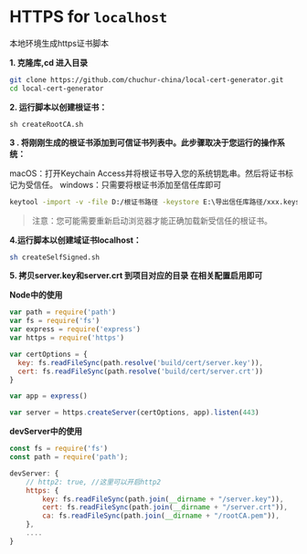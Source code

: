 # HTTPS for `localhost`
本地环境生成https证书脚本   

**1. 克隆库,cd 进入目录**
```sh
git clone https://github.com/chuchur-china/local-cert-generator.git
cd local-cert-generator
```
**2. 运行脚本以创建根证书：**   
```
sh createRootCA.sh
```
**3 . 将刚刚生成的根证书添加到可信证书列表中。此步骤取决于您运行的操作系统：**

macOS：打开Keychain Access并将根证书导入您的系统钥匙串。然后将证书标记为受信任。
windows：只需要将根证书添加至信任库即可
```sh
keytool -import -v -file D:/根证书路径 -keystore E:\导出信任库路径/xxx.keystore
```
>注意：您可能需要重新启动浏览器才能正确加载新受信任的根证书。

**4.运行脚本以创建域证书localhost：**

```sh
sh createSelfSigned.sh
```
**5. 拷贝server.key和server.crt 到项目对应的目录 在相关配置启用即可**

**Node中的使用**
```js
var path = require('path')
var fs = require('fs')
var express = require('express')
var https = require('https')

var certOptions = {
  key: fs.readFileSync(path.resolve('build/cert/server.key')),
  cert: fs.readFileSync(path.resolve('build/cert/server.crt'))
}

var app = express()

var server = https.createServer(certOptions, app).listen(443)
```

**devServer中的使用**
```js
const fs = require('fs')
const path = require('path');

devServer: {
    // http2: true, //这里可以开启http2
    https: {
        key: fs.readFileSync(path.join(__dirname + "/server.key")),
        cert: fs.readFileSync(path.join(__dirname + "/server.crt")),
        ca: fs.readFileSync(path.join(__dirname + "/rootCA.pem")),
    },
    ....
}
```
